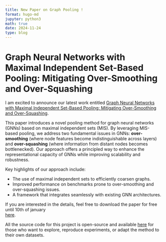 ```yaml
---
title: New Paper on Graph Pooling !
format: hugo-md
jupyter: python3
math: true
date: 2024-11-24
type: blog
---
```


# Graph Neural Networks with Maximal Independent Set-Based Pooling: Mitigating Over-Smoothing and Over-Squashing

I am excited to announce our latest work entitled
[Graph Neural Networks with Maximal Independent Set-Based Pooling: Mitigating Over-Smoothing and Over-Squashing](https://www.sciencedirect.com/science/article/abs/pii/S0167865524003106). 

This paper introduces a novel pooling method for graph neural networks (GNNs) based on maximal independent sets (MIS). By leveraging MIS-based pooling, we address two fundamental issues in GNNs: **over-smoothing** (where node features become indistinguishable across layers) and **over-squashing** (where information from distant nodes becomes bottlenecked). Our approach offers a principled way to enhance the representational capacity of GNNs while improving scalability and robustness.

Key highlights of our approach include:
- The use of maximal independent sets to efficiently coarsen graphs.
- Improved performance on benchmarks prone to over-smoothing and over-squashing issues.
- A framework that integrates seamlessly with existing GNN architectures.

If you are interested in the details, feel free to download the paper for free
until 10th of january  
[here](https://authors.elsevier.com/c/1k8I8cAmyxQ4Y).

All the source code for this project is open-source and available 
[here](https://scm.univ-tours.fr/projetspublics/lifat/codegnn) for those who want to explore, reproduce experiments, or adapt the method to their own datasets.
